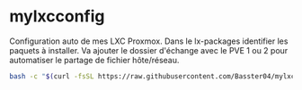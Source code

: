 # mylxcconfig
Configuration auto de mes LXC Proxmox.
Dans le lx-packages identifier les paquets à installer.
Va ajouter le dossier d'échange avec le PVE 1 ou 2 pour automatiser le partage de fichier hôte/réseau.

```bash
bash -c "$(curl -fsSL https://raw.githubusercontent.com/Basster04/mylxcconfig/main/custom-all-templates.sh)"
